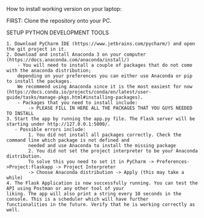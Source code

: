 How to install working version on your laptop:

FIRST: Clone the repository onto your PC.

SETUP PYTHON DEVELOPMENT TOOLS

    1. Download PyCharm IDE (https://www.jetbrains.com/pycharm/) and open the git project in it.
    2. Download and install Anaconda 3 on your computer (https://docs.anaconda.com/anaconda/install/)
        - You will need to install a couple of packages that do not come with the anaconda distribution; 
        depending on your preferences you can either use Anaconda or pip to install the packages. 
        We recommend using Anaconda since it is the most easiest for now (https://docs.conda.io/projects/conda/en/latest/user-guide/tasks/manage-pkgs.html#installing-packages).
        - Packages that you need to install include:
            -> PLEASE FILL IN HERE ALL THE PACKAGES THAT YOU GUYS NEEDED TO INSTALL
    3. Start the app by running the app.py file. The Flask server will be starting under http://127.0.0.1:5000/.
       - Possible errors include:
            1. You did not install all packages correctly. Check the command line which package is not defined and 
            needed and use Anaconda to install the missing package
            2. You did not set the project interpreter to be your Anaconda distribution. 
            To solve this you need to set it in PyCharm -> Preferences->Project:flaskapp -> Project Interpreter 
            -> Choose Anaconda distribution -> Apply (this may take a while)
    4. The Flask Application is now successfully running. You can test the API using Postman or any other tool of your 
    liking. The app will also print a string every 10 seconds in the console. This is a scheduler which will have further
    functionalities in the future. Verify that he is working correctly as well.
